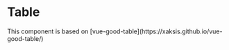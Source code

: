# Table
<GithubLink componentPath="Table.vue" />
<GithubLink docPath="components/Table.md" />
This component is based on [vue-good-table](https://xaksis.github.io/vue-good-table/)

<Table-Example />
<GithubLink examplePath="Table/Example.vue" />